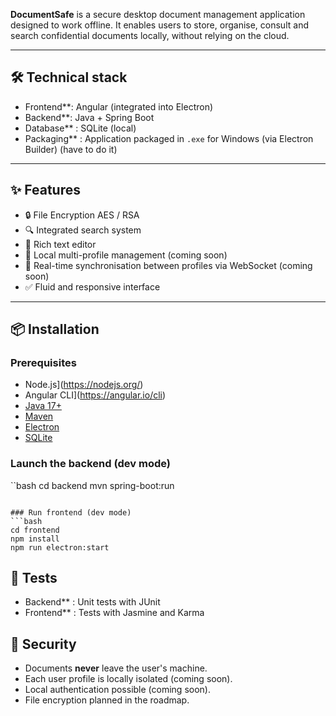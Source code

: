 **DocumentSafe** is a secure desktop document management application designed to work offline. It enables users to store, organise, consult and search confidential documents locally, without relying on the cloud.

---

## 🛠️ Technical stack

- Frontend**: Angular (integrated into Electron)
- Backend**: Java + Spring Boot
- Database** : SQLite (local)
- Packaging** : Application packaged in `.exe` for Windows (via Electron Builder) (have to do it)

---

## ✨ Features

- 🔒 File Encryption AES / RSA
- 🔍 Integrated search system
- 📝 Rich text editor
- 👤 Local multi-profile management (coming soon)
- 🔄 Real-time synchronisation between profiles via WebSocket (coming soon)
- ✅ Fluid and responsive interface

---

## 📦 Installation

### Prerequisites

- Node.js](https://nodejs.org/)
- Angular CLI](https://angular.io/cli)
- [Java 17+](https://adoptium.net/)
- [Maven](https://maven.apache.org/)
- [Electron](https://www.electronjs.org/)
- [SQLite](https://www.sqlite.org/index.html)

### Launch the backend (dev mode)
``bash
cd backend
mvn spring-boot:run
```

### Run frontend (dev mode)
```bash
cd frontend
npm install
npm run electron:start
```

## 🧪 Tests

- Backend** : Unit tests with JUnit  
- Frontend** : Tests with Jasmine and Karma


## 🔐 Security

- Documents **never** leave the user's machine.
- Each user profile is locally isolated (coming soon).
- Local authentication possible (coming soon).
- File encryption planned in the roadmap.
